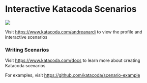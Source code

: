 # Interactive Katacoda Scenarios

[![](http://shields.katacoda.com/katacoda/andreanardi/count.svg)](https://www.katacoda.com/andreanardi "Get your profile on Katacoda.com")

Visit https://www.katacoda.com/andreanardi to view the profile and interactive scenarios

### Writing Scenarios
Visit https://www.katacoda.com/docs to learn more about creating Katacoda scenarios

For examples, visit https://github.com/katacoda/scenario-example
